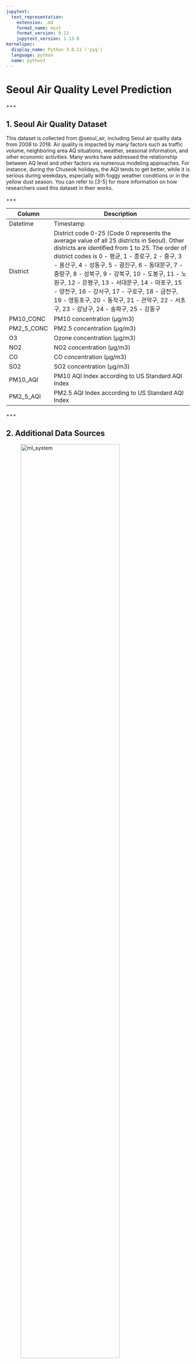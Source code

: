 ```yaml
---
jupytext:
  text_representation:
    extension: .md
    format_name: myst
    format_version: 0.13
    jupytext_version: 1.13.8
kernelspec:
  display_name: Python 3.8.11 ('pyg')
  language: python
  name: python3
---
```


# Seoul Air Quality Level Prediction

+++

## 1. Seoul Air Quality Dataset

This dataset is collected from @seoul_air, including Seoul air quality data from 2008 to 2018. Air quality is impacted by many factors such as traffic volume, neighboring area AQ situations, weather, seasonal information, and other economic activities. Many works have addressed the relationship between AQ level and other factors via numerous modeling approaches. For instance, during the Chuseok holidays, the AQI tends to get better, while it is serious during weekdays, especially with foggy weather conditions or in the yellow dust season. You can refer to [3-5] for more information on how researchers used this dataset in their works. 

+++

| Column | Description |
|---------|---------|
| Datetime | Timestamp |
| District | District code 0-25 (Code 0 represents the average value of all 25 districts in Seoul). Other districts are identified from 1 to 25.  The order of district codes is 0 - 평균, 1 - 종로구, 2 - 중구, 3 - 용산구, 4 - 성동구, 5 - 광진구, 6 - 동대문구, 7 - 중랑구, 8 - 성북구, 9 - 강북구, 10 - 도봉구, 11 - 노원구, 12 - 은평구, 13 - 서대문구, 14 - 마포구, 15 - 양천구, 16 - 강서구, 17 - 구로구, 18 - 금천구, 19 - 영등포구, 20 - 동작구, 21 - 관악구, 22 - 서초구, 23 - 강남구, 24 - 송파구, 25 - 강동구 |
| PM10_CONC | PM10 concentration (µg/m3) |
| PM2_5_CONC | PM2.5 concentration (µg/m3) |
|O3         | Ozone concentration (µg/m3) |
| NO2 | NO2 concentration (µg/m3) |
| CO | CO concentration (µg/m3) |
| SO2 | SO2 concentration (µg/m3) |
| PM10_AQI | PM10 AQI Index according to US Standard AQI Index |
| PM2_5_AQI | PM2.5 AQI Index according to US Standard AQI Index |

+++

## 2. Additional Data Sources
<figure>
<img src="./_images/ml_system.png" alt="ml_system" width="80%" height="80%">
<figcaption>Image Source From https://proceedings.neurips.cc/paper/2015/file/86df7dcfd896fcaf2674f757a2463eba-Paper.pdf</figcaption>
</figure>

As the figure shows, we spend most of the time on data collection, cleansing, and pre-processing. Only a small amount of time is for machine learning model development. To increase the accuracy of models, we must try to find additional data to verify our hypotheses.

### 2.1 Weather Data

<figure>
<img width="500px" src="./_images/seoul_weather.png" alt="ml_system" width="80%" height="80%">
<figcaption>Seoul Weather from worldweatheronline.com</figcaption>
</figure>

Many researches have pointed out that air quality level relates to weather conditions. For instance, AQ levels get better after a heavy rain, or it usually gets worse during the winter season. For more information, please check out reference papers.

### 2.2 Holiday Information

<figure>
<img width="500px" src="./_images/holiday.png" alt="ml_system" width="80%" height="80%">
<figcaption>Seoul Holidays from timeanddata.com</figcaption>
</figure>

Similar to weather data, we can collect holiday information from websites like timeanddata.com. 

+++

## 3. Data Pre-processing

```{code-cell} ipython3
import pandas as pd
import numpy as np
```

### 3.1 Data loading

As the original Seoul AQ dataset contains 25 information of 25 districts, it's too large for this example. Therefore, we only work with the overall AQ dataset only. In short, we extract city-level air quality data from 2014 -> 2018 from the original dataset.

```{code-cell} ipython3
path = "/home/alexbui/workspace/HandbookForDatascience/notebooks/"
```

```{code-cell} ipython3
seoul_air = pd.read_csv(path + 'data/seoul_air_avg.csv')
seoul_air.drop(["PM10_AQI", "PM2_5_AQI"], axis=1, inplace=True)
seoul_air.columns = [c.lower() for c in seoul_air.columns]
```

```{code-cell} ipython3
seoul_air
```

***Load weather data***

```{code-cell} ipython3
weather = pd.read_csv(path + "data/weather_forecasts.csv")
weather = weather[weather['datetime'] <= "2018-06-18 11:00:00"]
weather
```

### 3.2 Check missing values 

```{code-cell} ipython3
import seaborn as sns
import matplotlib.pyplot as plt
```

```{code-cell} ipython3
for c in seoul_air.columns:
    print(c, seoul_air[c].isnull().sum())
```

```{code-cell} ipython3
for c in weather.columns:
    print(c, weather[c].isnull().sum())
```

### 3.3 Check outlier values

```{code-cell} ipython3
def check_outliners(seoul_air, c):
    col = seoul_air.loc[:,c]
    abs_skew = col.skew()
    mean_v = col.mean()
    median_v = col.median()
    q3 = np.nanpercentile(col, 75)
    q1 = np.nanpercentile(col, 25)
    iqr = (q3 - q1) * 1.5
    ceiling = iqr + q3
    # floor = q1 - iqr 
    # col[(col > ceiling) | (col < floor)]
    print("num of outlier", c, col[col > ceiling].count())
    if abs_skew > 1:
        col[col > ceiling] = median_v
    else:
        col[col > ceiling] = mean_v    
```

```{code-cell} ipython3
for c in ["temperature(C)",	"feel_like(C)",	"wind_speed(km/h)",	"wind_gust(km/h)", "cloud(%)", "humidity(%)", "rain(mm)", "pressure"]:
    check_outliners(weather, c)
```

## 3.4 Merge Air Data & Weather Data

We have to check which datetime data is missing and interpolate it. The simplest way is to filling it with near by neighbors or average values of near by neighbors.

```{code-cell} ipython3
air_weather = pd.merge(weather, seoul_air, on='datetime', how='outer')
air_weather[air_weather['pm10_conc'].isnull()]
```

```{code-cell} ipython3
air_weather2 = air_weather.interpolate(method='linear')
air_weather2[air_weather['pm10_conc'].isnull()]
```

### 3.5 Plotting

+++

***Plot correlation to first understand feature interactions***

```{code-cell} ipython3
corr = seoul_air.iloc[:,1:7].corr()
fix, ax = plt.subplots(figsize=(10,10))
sns.heatmap(corr)
plt.show()
```

***Align 1h to check correlation with previous hour***

```{code-cell} ipython3
def concat_dataframe(df, timeshift=1):
    df1 = df.iloc[:-timeshift,:]
    df1.columns = [c + "_m%i" % timeshift for c in df1.columns]
    df2 = df.iloc[timeshift:,:].reset_index().drop(["index"],axis=1)
    return pd.concat([df1, df2], axis=1)
```

```{code-cell} ipython3
def plot_corr(df):
    align_corr = df.corr()
    plt.subplots(figsize=(10,10))
    sns.heatmap(align_corr)
    plt.show()
    return align_corr
```

```{code-cell} ipython3
align1 = concat_dataframe(seoul_air.iloc[:,1:7], 1)
```

```{code-cell} ipython3
plot_corr(align1)
```

***Align 4h to check correlation with 4 hours ago***

```{code-cell} ipython3
align4 = concat_dataframe(seoul_air.iloc[:,1:7], 4)
plot_corr(align4)
```

***Plot weather & air quality together***

```{code-cell} ipython3
plot_corr(air_weather2)
```

```{code-cell} ipython3
air_weather4 = concat_dataframe(air_weather2, 4)
```

```{code-cell} ipython3
plot_corr(air_weather4)
```

### 3.6 Training, Testing Split

```{code-cell} ipython3
target = ['pm2_5_conc', 'pm10_conc']
```

```{code-cell} ipython3
dataset1 = concat_dataframe(air_weather2, 1)
training1 = dataset1[dataset1['datetime'] <= "2017-12-31 23:00:00"]
training1.drop(drp_columns, axis=1, inplace=True)
testing1 = dataset1[dataset1['datetime'] > "2017-12-31 23:00:00"]
testing1.drop(drp_columns, axis=1, inplace=True)
X1_train, y1_train = training1.drop(target, axis=1), training1['pm2_5_conc']
X1_test, y1_test = testing1.drop(target, axis=1), testing1['pm2_5_conc']
```

```{code-cell} ipython3
def build_dataset(timeshift=1):
    drp_columns = ['datetime', 'datetime_m%i'%timeshift, 'weather_m%i'%timeshift, 'wind_direction_m%i'%timeshift, 'weather', 'wind_direction']
    dataset1 = concat_dataframe(air_weather2, timeshift)
    training1 = dataset1[dataset1['datetime'] <= "2016-12-31 23:00:00"]
    training1.drop(drp_columns, axis=1, inplace=True)
    testing1 = dataset1[(dataset1['datetime'] > "2016-12-31 23:00:00") & (dataset1['datetime'] <= "2017-12-31 23:00:00")]
    testing1.drop(drp_columns, axis=1, inplace=True)
    X1_train, y1_train = training1.drop(target, axis=1), training1['pm2_5_conc']
    X1_test, y1_test = testing1.drop(target, axis=1), testing1['pm2_5_conc']
    return X1_train, y1_train, X1_test, y1_test
```

***Create training dataset to predict time ahead: 1h, 4h, 8h, 12h, 16h, 24h***

```{code-cell} ipython3
X1_train, y1_train, X1_test, y1_test = build_dataset(1)
X4_train, y4_train, X4_test, y4_test = build_dataset(4)
X8_train, y8_train, X8_test, y8_test = build_dataset(8)
X12_train, y12_train, X12_test, y12_test = build_dataset(12)
X16_train, y16_train, X16_test, y16_test = build_dataset(16)
X20_train, y20_train, X20_test, y20_test = build_dataset(20)
X24_train, y24_train, X24_test, y24_test = build_dataset(24)
```

## 4. Model Construction

```{code-cell} ipython3
import xgboost as xgb
from sklearn.metrics import mean_absolute_error
```

***Create simple XGBoost model for corresponding dataset***

```{code-cell} ipython3
def plot_pred(pred, label):
    p1_df = pd.DataFrame({'pred': pred, 'label': label, 'time': list(range(len(pred)))})
    fg, ax = plt.subplots(figsize=(10,10))
    sns.lineplot(data=p1_df, x='time', y='pred', label="pred")
    sns.lineplot(data=p1_df, x='time', y='label', label="label")
    plt.xlabel("Time")
    plt.ylabel("PM2_5 Concentration")
    plt.show()
```

```{code-cell} ipython3
model1 = xgb.XGBRegressor().fit(X1_train, y1_train)
pred1 = model1.predict(X1_test)
mean_absolute_error(pred1, y1_test)
```

```{code-cell} ipython3
plot_pred(pred1, y1_test)
```

```{code-cell} ipython3
model4 = xgb.XGBRegressor().fit(X4_train, y4_train)
pred4 = model4.predict(X4_test)
mean_absolute_error(pred4, y4_test)
```

```{code-cell} ipython3
plot_pred(pred4, y4_test)
```

```{code-cell} ipython3
model8 = xgb.XGBRegressor().fit(X8_train, y8_train)
pred8 = model8.predict(X8_test)
mean_absolute_error(pred8, y8_test)
```

```{code-cell} ipython3
plot_pred(pred8, y8_test)
```

```{code-cell} ipython3
model12 = xgb.XGBRegressor().fit(X12_train, y12_train)
pred12 = model8.predict(X12_test)
mean_absolute_error(pred12, y12_test)
```

```{code-cell} ipython3
plot_pred(pred12, y12_test)
```

```{code-cell} ipython3
model24 = xgb.XGBRegressor().fit(X24_train, y24_train)
pred24 = model24.predict(X24_test)
mean_absolute_error(pred24, y24_test)
```

```{code-cell} ipython3
plot_pred(pred24, y24_test)
```

## 5. Explain the Results

+++
